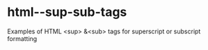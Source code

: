 # html--sup-sub-tags
Examples of HTML &lt;sup> &amp;&lt;sub> tags for superscript or subscript formatting
